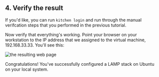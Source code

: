 ## 4. Verify the result

If you'd like, you can run `kitchen login` and run through the manual verifcation steps that you performed in the previous tutorial.

Now verify that everything's working. Point your browser on your workstation to the IP address that we assigned to the virtual machine, 192.168.33.33. You'll see this:

![the resulting web page](/assets/images/misc/webapp_result_test_kitchen.png)

Congratulations! You've successfully configured a LAMP stack on Ubuntu on your local system.
